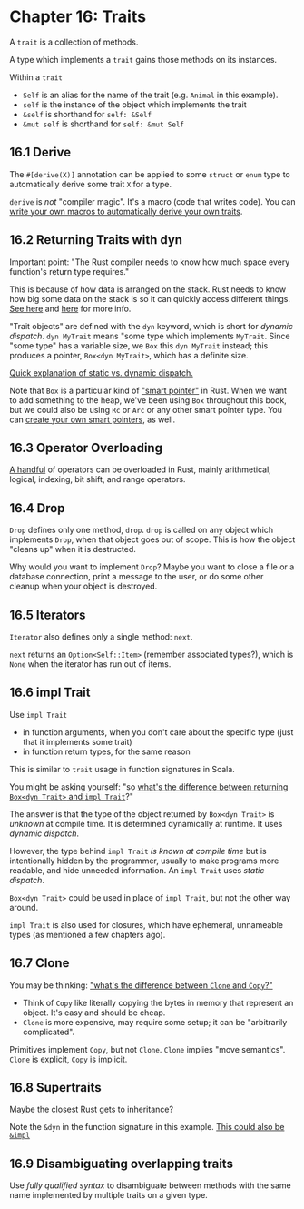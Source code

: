 # Chapter 16: Traits

A `trait` is a collection of methods.

A type which implements a `trait` gains those methods on its instances.

Within a `trait`
- `Self` is an alias for the name of the trait (e.g. `Animal` in this example).
- `self` is the instance of the object which implements the trait
- `&self` is shorthand for `self: &Self`
- `&mut self` is shorthand for `self: &mut Self`

## 16.1 Derive

The `#[derive(X)]` annotation can be applied to some `struct` or `enum` type to automatically derive some trait `X` for a type.

`derive` is _not_ "compiler magic". It's a macro (code that writes code). You can [write your own macros to automatically derive your own traits](https://doc.rust-lang.org/reference/attributes/derive.html).

## 16.2 Returning Traits with dyn

Important point: "The Rust compiler needs to know how much space every function's return type requires."

This is because of how data is arranged on the stack. Rust needs to know how big some data on the stack is so it can quickly access different things. [See here](https://users.rust-lang.org/t/why-does-rust-need-to-know-the-size-of-types-at-compile-time/67356) and [here](https://stackoverflow.com/a/40115371) for more info.

"Trait objects" are defined with the `dyn` keyword, which is short for _dynamic dispatch_. `dyn MyTrait` means "some type which implements `MyTrait`. Since "some type" has a variable size, we `Box` this `dyn MyTrait` instead; this produces a pointer, `Box<dyn MyTrait>`, which has a definite size.

[Quick explanation of static vs. dynamic dispatch.](https://reintech.io/blog/understanding-implementing-rust-static-dynamic-dispatch)

Note that `Box` is a particular kind of ["smart pointer"](https://doc.rust-lang.org/book/ch15-00-smart-pointers.html) in Rust. When we want to add something to the heap, we've been using `Box` throughout this book, but we could also be using `Rc` or `Arc` or any other smart pointer type. You can [create your own smart pointers](https://medium.com/@zainalpour_79971/rust-from-scratch-smart-pointers-2951b7725760), as well.

## 16.3 Operator Overloading

[A handful](https://doc.rust-lang.org/core/ops/) of operators can be overloaded in Rust, mainly arithmetical, logical, indexing, bit shift, and range operators.

## 16.4 Drop

`Drop` defines only one method, `drop`. `drop` is called on any object which implements `Drop`, when that object goes out of scope. This is how the object "cleans up" when it is destructed.

Why would you want to implement `Drop`? Maybe you want to close a file or a database connection, print a message to the user, or do some other cleanup when your object is destroyed.

## 16.5 Iterators

`Iterator` also defines only a single method: `next`.

`next` returns an `Option<Self::Item>` (remember associated types?), which is `None` when the iterator has run out of items.

## 16.6 impl Trait

Use `impl Trait`

- in function arguments, when you don't care about the specific type (just that it implements some trait)
- in function return types, for the same reason

This is similar to `trait` usage in function signatures in Scala.

You might be asking yourself: "so [what's the difference between returning `Box<dyn Trait>` and `impl Trait`](https://users.rust-lang.org/t/difference-between-returning-dyn-box-trait-and-impl-trait/57640/3)?"

The answer is that the type of the object returned by `Box<dyn Trait>` is _unknown_ at compile time. It is determined dynamically at runtime. It uses _dynamic dispatch_.

However, the type behind `impl Trait` _is known at compile time_ but is intentionally hidden by the programmer, usually to make programs more readable, and hide unneeded information. An `impl Trait` uses _static dispatch_.

`Box<dyn Trait>` could be used in place of `impl Trait`, but not the other way around.

`impl Trait` is also used for closures, which have ephemeral, unnameable types (as mentioned a few chapters ago). 

## 16.7 Clone

You may be thinking: ["what's the difference between `Clone` and `Copy`?"](https://stackoverflow.com/q/31012923)

- Think of `Copy` like literally copying the bytes in memory that represent an object. It's easy and should be cheap.
- `Clone` is more expensive, may require some setup; it can be "arbitrarily complicated".

Primitives implement `Copy`, but not `Clone`. `Clone` implies "move semantics". `Clone` is explicit, `Copy` is implicit.

## 16.8 Supertraits

Maybe the closest Rust gets to inheritance?

Note the `&dyn` in the function signature in this example. [This could also be `&impl`](https://www.reddit.com/r/rust/comments/eqmn0o/comment/feuaxbm)

## 16.9 Disambiguating overlapping traits

Use _fully qualified syntax_ to disambiguate between methods with the same name implemented by multiple traits on a given type.
